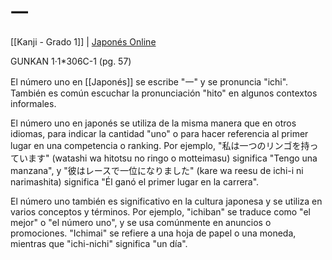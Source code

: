 # 一

[[Kanji - Grado 1]] | [Japonés Online](http://japonesonline.com/kanjis/busqueda/?s=%E4%B8%80&x=0&y=0)

GUNKAN 1·1\*306C-1 (pg. 57)

El número uno en [[Japonés]] se escribe "一" y se pronuncia "ichi". También es común escuchar la pronunciación "hito" en algunos contextos informales.

El número uno en japonés se utiliza de la misma manera que en otros idiomas, para indicar la cantidad "uno" o para hacer referencia al primer lugar en una competencia o ranking. Por ejemplo, "私は一つのリンゴを持っています" (watashi wa hitotsu no ringo o motteimasu) significa "Tengo una manzana", y "彼はレースで一位になりました" (kare wa reesu de ichi-i ni narimashita) significa "Él ganó el primer lugar en la carrera".

El número uno también es significativo en la cultura japonesa y se utiliza en varios conceptos y términos. Por ejemplo, "ichiban" se traduce como "el mejor" o "el número uno", y se usa comúnmente en anuncios o promociones. "Ichimai" se refiere a una hoja de papel o una moneda, mientras que "ichi-nichi" significa "un día".